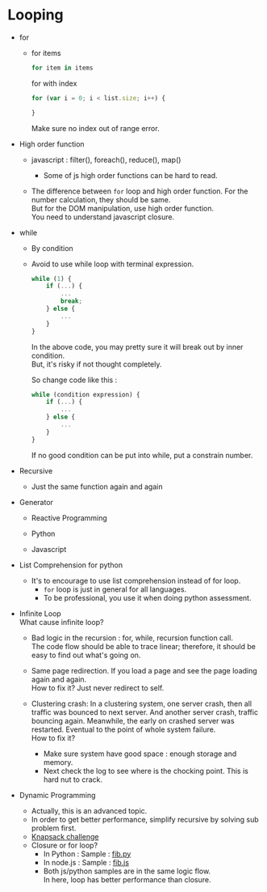 # Looping

- for
	- for items    
		``` python
		for item in items
		```
		
		for with index
		``` javascript
		for (var i = 0; i < list.size; i++) {
		
		}
		```
		Make sure no index out of range error.
		
- High order function
	- javascript  : filter(), foreach(), reduce(), map()
		- Some of js high order functions can be hard to read.
		
	- The difference between `for` loop and high order function.
		For the number calculation, they should be same.  
		But for the DOM manipulation, use high order function.  
		You need to understand javascript closure.
	

- while
	- By condition
	
	- Avoid to use while loop with terminal expression.
		``` javascript
		while (1) {
			if (...) {
				...
				break;
			} else {
				...
			}
		}
		```
		In the above code, you may pretty sure it will break out by inner condition.  
		But, it's risky if not thought completely.  
		
		So change code like this :
		``` javascript
		while (condition expression) {
			if (...) {
				...
			} else {
				...
			}
		}
		```
		If no good condition can be put into while, put a constrain number.

- Recursive
	- Just the same function again and again

- Generator

	- Reactive Programming
	
	- Python
	
	- Javascript
	
- List Comprehension for python

	- It's to encourage to use list comprehension instead of for loop.
		- `for` loop is just in general for all languages.
		- To be professional, you use it when doing python assessment.

- Infinite Loop  
	What cause infinite loop?
	- Bad logic in the recursion : for, while, recursion function call.  
		The code flow should be able to trace linear; therefore, it should be easy to find out what's going on.
		
	- Same page redirection.
		If you load a page and see the page loading again and again.  
		How to fix it? Just never redirect to self.
		
	- Clustering crash: In a clustering system, one server crash, then all traffic was bounced to next server. And another server crash, traffic bouncing again. Meanwhile, the early on crashed server was restarted. Eventual to the point of whole system failure.  
		How to fix it?  
		- Make sure system have good space : enough storage and memory.
		- Next check the log to see where is the chocking point. This is hard nut to crack.

- Dynamic Programming
	- Actually, this is an advanced topic.
	- In order to get better performance, simplify recursive by solving sub problem first.
	- [Knapsack challenge](topic-dynamic-programming.md)
	- Closure or for loop?
		- In Python : 
			Sample : [fib.py](fib.py)
		- In node.js : 
			Sample : [fib.js](fib.js)
		- Both js/python samples are in the same logic flow.  
			In here, loop has better performance than closure.